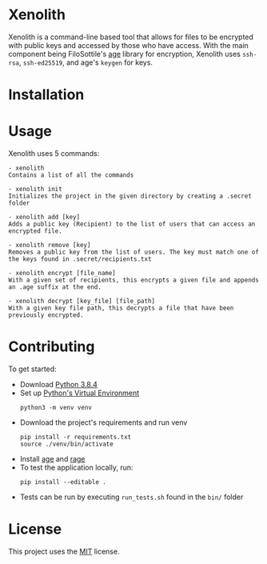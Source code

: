 # Xenolith

Xenolith is a command-line based tool that allows for files to be encrypted with public keys and accessed by those who have access. With the main component being FiloSottile's [age](https://github.com/FiloSottile/age) library for encryption, Xenolith uses `ssh-rsa`, `ssh-ed25519`, and age's `keygen` for keys.

# Installation

# Usage

Xenolith uses 5 commands:

```
- xenolith
Contains a list of all the commands

- xenolith init
Initializes the project in the given directory by creating a .secret folder

- xenolith add [key]
Adds a public key (Recipient) to the list of users that can access an encrypted file.

- xenolith remove [key]
Removes a public key from the list of users. The key must match one of the keys found in .secret/recipients.txt

- xenolith encrypt [file_name]
With a given set of recipients, this encrypts a given file and appends an .age suffix at the end.

- xenolith decrypt [key_file] [file_path]
With a given key file path, this decrypts a file that have been previously encrypted.
```

# Contributing

To get started:

- Download [Python 3.8.4](https://www.python.org/downloads/release/python-384/)
- Set up [Python's Virtual Environment](https://docs.python.org/3/library/venv.html)
  ```
  python3 -m venv venv
  ```
- Download the project's requirements and run venv
  ```
  pip install -r requirements.txt
  source ./venv/bin/activate
  ```
- Install [age](https://github.com/FiloSottile/age) and [rage](https://github.com/str4d/rage)
- To test the application locally, run:
  ```
  pip install --editable .
  ```
- Tests can be run by executing `run_tests.sh` found in the `bin/` folder

# License

This project uses the [MIT](./LICENSE) license.

